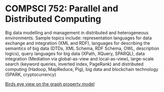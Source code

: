 # COMPSCI 752: Parallel and Distributed Computing

Big data modelling and management in distributed and heterogeneous environments. Sample topics include: representation languages for data exchange and integration (XML and RDF), languages for describing the semantics of big data (DTDs, XML Schema, RDF Schema, OWL, description logics), query languages for big data (XPath, XQuery, SPARQL), data integration (Mediation via global-as-view and local-as-view), large-scale search (keyword queries, inverted index, PageRank) and distributed computing (Hadoop, MapReduce, Pig), big data and blockchain technology (SPARK, cryptocurrency)

[Birds eye view on the graph property model](https://miro.com/app/board/uXjVO77DtiI=/?share_link_id=606511170735)
